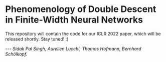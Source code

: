 # Phenomenology of Double Descent in Finite-Width Neural Networks

 
This repository will contain the code for our ICLR 2022 paper, which will be released shortly. Stay tuned! :)

 *--- Sidak Pal Singh, Aurelien Lucchi, Thomas Hofmann, Bernhard Schölkopf.*
